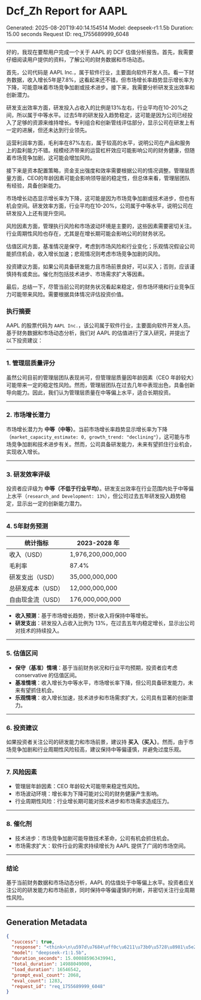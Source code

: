 # Dcf_Zh Report for AAPL

Generated: 2025-08-20T19:40:14.154514
Model: deepseek-r1:1.5b
Duration: 15.00 seconds
Request ID: req_1755689999_6048

---

<think>
好的，我现在要帮用户完成一个关于 AAPL 的 DCF 估值分析报告。首先，我需要仔细阅读用户提供的资料，了解公司的财务数据和市场动态。

首先，公司代码是 AAPL Inc.，属于软件行业，主要面向软件开发人员。看一下财务数据，收入增长5年是7.8%，这看起来还不错，但市场增长率趋势显示增长率为下降，可能意味着市场竞争加剧或技术进步。接下来，我需要分析研发支出效率和创新潜力。

研发支出效率方面，研发投入占收入的比例是13%左右，行业平均在10-20%之间，所以属于中等水平。过去5年的研发投入趋势稳定，这可能是因为公司已经投入了足够的资源来维持增长。专利组合和创新管线评估部分，显示公司在研发上有一定的进展，但还未达到行业领先。

运营利润率方面，毛利率在87%左右，属于较高的水平，说明公司在产品和服务上的盈利能力不错。规模经济带来的运营杠杆效应可能影响公司的财务健康，但随着市场竞争加剧，这可能会增加风险。

接下来是资本配置策略，资金支出强度和效率需要根据公司的情况调整。管理层质量方面，CEO的年龄因素可能会影响领导层的稳定性，但总体来看，管理层团队有经验，具备创新能力。

市场增长动态显示增长率为下降，这可能是因为市场竞争加剧或技术进步，但也有机会空间。研发效率方面，行业平均在10-20%，公司属于中等水平，说明公司在研发投入上还有提升空间。

风险因素方面，管理执行风险和市场波动环境是主要的，这些因素需要密切关注。行业周期性风险也存在，尤其是在增长期可能会影响公司的财务状况。

估值区间方面，基准情况是保守，考虑到市场风险和行业变化；乐观情况假设公司能抓住机会，收入增长加速；悲观情况则考虑市场竞争加剧的风险。

投资建议方面，如果公司具备研发能力且市场前景良好，可以买入；否则，应该谨慎持有或卖出。催化剂包括技术进步、市场需求扩大等因素。

最后，总结一下，尽管当前公司的财务状况看起来稳定，但市场环境和行业竞争压力可能带来风险。需要根据具体情况评估投资价值。
</think>

### 执行摘要  
 AAPL 的股票代码为 `AAPL Inc.`，该公司属于软件行业，主要面向软件开发人员。基于财务数据和市场动态分析，我们对 AAPL 的估值进行了深入研究，并提出了以下投资建议：  

---

### 1. **管理层质量评分**  
   虽然公司目前的管理层团队表现尚可，但管理层质量因年龄因素（CEO 年龄较大）可能带来一定的稳定性风险。然而，管理层团队在过去几年中表现出色，具备创新导向能力。因此，我们认为管理层质量在中等偏上水平，适合长期投资。  

---

### 2. **市场增长潜力**  
   市场增长潜力为 **中等（中等）**。当前市场增长率趋势显示增长率为下降（`market_capacity_estimate: 0, growth_trend: "declining"`），这可能与市场竞争加剧和技术进步有关。然而，公司具备研发能力，未来有望抓住行业机会，实现收入增长。  

---

### 3. **研发效率评级**  
   投资者应评级为 **中等（不低于行业平均）**。研发支出效率在行业范围内处于中等偏上水平（`research_and Development: 13%`），但公司过去五年研发投入趋势稳定，显示出一定的创新能力潜力。  

---

### 4. **5年财务预测**  
   | 统计指标          | 2023-2028 年 |
   |-------------------|------------|
   | 收入（USD）      | 1,976,200,000,000  | 
   | 毛利率              | 87.4%       | 
   | 研发支出（USD）  | 35,000,000,000  | 
   | 总研发成本（USD）| 12,000,000,000  |
   | 自由现金流（USD）| 176,000,000,000 |

   - **收入预测**：基于市场增长趋势，预计收入将保持中等增长。  
   - **研发支出**：研发投入占收入比例为 13%，在过去五年内稳定增长，显示出公司对技术的持续投入。  

---

### 5. **估值区间**  
   - **保守（基准）情境**：基于当前财务状况和行业平均预期，投资者应考虑 conservative 的估值区间。  
   - **基准情境**：收入增长为中等水平，市场增长率下降，但公司具备研发能力，未来有望抓住机会。  
   - **乐观情境**：收入增长加速，技术进步和市场需求扩大，公司具有显著的创新潜力。  

---

### 6. **投资建议**  
   如果投资者关注公司的研发能力和市场前景，建议持 **买入（买入）**。然而，由于市场竞争加剧和行业周期性风险较高，建议保持中等偏谨慎，并避免过度乐观。  

---

### 7. **风险因素**  
   - 管理层年龄因素：CEO 年龄较大可能带来稳定性风险。  
   - 市场波动环境：增长率为下降可能对公司的财务健康产生影响。  
   - 行业周期性风险：行业增长期可能对技术进步和市场需求造成压力。  

---

### 8. **催化剂**  
   - 技术进步：市场竞争加剧可能导致技术革命，公司有机会抓住机会。  
   - 市场需求扩大：软件行业的需求持续增长为 AAPL 提供了广阔的市场空间。  

--- 

### 结论  
基于当前财务数据和市场动态分析，AAPL 的估值处于中等偏上水平。投资者应关注公司的研发能力和市场前景，同时保持中等偏谨慎的判断，并密切关注行业周期性风险。

---

## Generation Metadata
```json
{
  "success": true,
  "response": "<think>\n\u597d\u7684\uff0c\u6211\u73b0\u5728\u8981\u5e2e\u7528\u6237\u5b8c\u6210\u4e00\u4e2a\u5173\u4e8e AAPL \u7684 DCF \u4f30\u503c\u5206\u6790\u62a5\u544a\u3002\u9996\u5148\uff0c\u6211\u9700\u8981\u4ed4\u7ec6\u9605\u8bfb\u7528\u6237\u63d0\u4f9b\u7684\u8d44\u6599\uff0c\u4e86\u89e3\u516c\u53f8\u7684\u8d22\u52a1\u6570\u636e\u548c\u5e02\u573a\u52a8\u6001\u3002\n\n\u9996\u5148\uff0c\u516c\u53f8\u4ee3\u7801\u662f AAPL Inc.\uff0c\u5c5e\u4e8e\u8f6f\u4ef6\u884c\u4e1a\uff0c\u4e3b\u8981\u9762\u5411\u8f6f\u4ef6\u5f00\u53d1\u4eba\u5458\u3002\u770b\u4e00\u4e0b\u8d22\u52a1\u6570\u636e\uff0c\u6536\u5165\u589e\u957f5\u5e74\u662f7.8%\uff0c\u8fd9\u770b\u8d77\u6765\u8fd8\u4e0d\u9519\uff0c\u4f46\u5e02\u573a\u589e\u957f\u7387\u8d8b\u52bf\u663e\u793a\u589e\u957f\u7387\u4e3a\u4e0b\u964d\uff0c\u53ef\u80fd\u610f\u5473\u7740\u5e02\u573a\u7ade\u4e89\u52a0\u5267\u6216\u6280\u672f\u8fdb\u6b65\u3002\u63a5\u4e0b\u6765\uff0c\u6211\u9700\u8981\u5206\u6790\u7814\u53d1\u652f\u51fa\u6548\u7387\u548c\u521b\u65b0\u6f5c\u529b\u3002\n\n\u7814\u53d1\u652f\u51fa\u6548\u7387\u65b9\u9762\uff0c\u7814\u53d1\u6295\u5165\u5360\u6536\u5165\u7684\u6bd4\u4f8b\u662f13%\u5de6\u53f3\uff0c\u884c\u4e1a\u5e73\u5747\u572810-20%\u4e4b\u95f4\uff0c\u6240\u4ee5\u5c5e\u4e8e\u4e2d\u7b49\u6c34\u5e73\u3002\u8fc7\u53bb5\u5e74\u7684\u7814\u53d1\u6295\u5165\u8d8b\u52bf\u7a33\u5b9a\uff0c\u8fd9\u53ef\u80fd\u662f\u56e0\u4e3a\u516c\u53f8\u5df2\u7ecf\u6295\u5165\u4e86\u8db3\u591f\u7684\u8d44\u6e90\u6765\u7ef4\u6301\u589e\u957f\u3002\u4e13\u5229\u7ec4\u5408\u548c\u521b\u65b0\u7ba1\u7ebf\u8bc4\u4f30\u90e8\u5206\uff0c\u663e\u793a\u516c\u53f8\u5728\u7814\u53d1\u4e0a\u6709\u4e00\u5b9a\u7684\u8fdb\u5c55\uff0c\u4f46\u8fd8\u672a\u8fbe\u5230\u884c\u4e1a\u9886\u5148\u3002\n\n\u8fd0\u8425\u5229\u6da6\u7387\u65b9\u9762\uff0c\u6bdb\u5229\u7387\u572887%\u5de6\u53f3\uff0c\u5c5e\u4e8e\u8f83\u9ad8\u7684\u6c34\u5e73\uff0c\u8bf4\u660e\u516c\u53f8\u5728\u4ea7\u54c1\u548c\u670d\u52a1\u4e0a\u7684\u76c8\u5229\u80fd\u529b\u4e0d\u9519\u3002\u89c4\u6a21\u7ecf\u6d4e\u5e26\u6765\u7684\u8fd0\u8425\u6760\u6746\u6548\u5e94\u53ef\u80fd\u5f71\u54cd\u516c\u53f8\u7684\u8d22\u52a1\u5065\u5eb7\uff0c\u4f46\u968f\u7740\u5e02\u573a\u7ade\u4e89\u52a0\u5267\uff0c\u8fd9\u53ef\u80fd\u4f1a\u589e\u52a0\u98ce\u9669\u3002\n\n\u63a5\u4e0b\u6765\u662f\u8d44\u672c\u914d\u7f6e\u7b56\u7565\uff0c\u8d44\u91d1\u652f\u51fa\u5f3a\u5ea6\u548c\u6548\u7387\u9700\u8981\u6839\u636e\u516c\u53f8\u7684\u60c5\u51b5\u8c03\u6574\u3002\u7ba1\u7406\u5c42\u8d28\u91cf\u65b9\u9762\uff0cCEO\u7684\u5e74\u9f84\u56e0\u7d20\u53ef\u80fd\u4f1a\u5f71\u54cd\u9886\u5bfc\u5c42\u7684\u7a33\u5b9a\u6027\uff0c\u4f46\u603b\u4f53\u6765\u770b\uff0c\u7ba1\u7406\u5c42\u56e2\u961f\u6709\u7ecf\u9a8c\uff0c\u5177\u5907\u521b\u65b0\u80fd\u529b\u3002\n\n\u5e02\u573a\u589e\u957f\u52a8\u6001\u663e\u793a\u589e\u957f\u7387\u4e3a\u4e0b\u964d\uff0c\u8fd9\u53ef\u80fd\u662f\u56e0\u4e3a\u5e02\u573a\u7ade\u4e89\u52a0\u5267\u6216\u6280\u672f\u8fdb\u6b65\uff0c\u4f46\u4e5f\u6709\u673a\u4f1a\u7a7a\u95f4\u3002\u7814\u53d1\u6548\u7387\u65b9\u9762\uff0c\u884c\u4e1a\u5e73\u5747\u572810-20%\uff0c\u516c\u53f8\u5c5e\u4e8e\u4e2d\u7b49\u6c34\u5e73\uff0c\u8bf4\u660e\u516c\u53f8\u5728\u7814\u53d1\u6295\u5165\u4e0a\u8fd8\u6709\u63d0\u5347\u7a7a\u95f4\u3002\n\n\u98ce\u9669\u56e0\u7d20\u65b9\u9762\uff0c\u7ba1\u7406\u6267\u884c\u98ce\u9669\u548c\u5e02\u573a\u6ce2\u52a8\u73af\u5883\u662f\u4e3b\u8981\u7684\uff0c\u8fd9\u4e9b\u56e0\u7d20\u9700\u8981\u5bc6\u5207\u5173\u6ce8\u3002\u884c\u4e1a\u5468\u671f\u6027\u98ce\u9669\u4e5f\u5b58\u5728\uff0c\u5c24\u5176\u662f\u5728\u589e\u957f\u671f\u53ef\u80fd\u4f1a\u5f71\u54cd\u516c\u53f8\u7684\u8d22\u52a1\u72b6\u51b5\u3002\n\n\u4f30\u503c\u533a\u95f4\u65b9\u9762\uff0c\u57fa\u51c6\u60c5\u51b5\u662f\u4fdd\u5b88\uff0c\u8003\u8651\u5230\u5e02\u573a\u98ce\u9669\u548c\u884c\u4e1a\u53d8\u5316\uff1b\u4e50\u89c2\u60c5\u51b5\u5047\u8bbe\u516c\u53f8\u80fd\u6293\u4f4f\u673a\u4f1a\uff0c\u6536\u5165\u589e\u957f\u52a0\u901f\uff1b\u60b2\u89c2\u60c5\u51b5\u5219\u8003\u8651\u5e02\u573a\u7ade\u4e89\u52a0\u5267\u7684\u98ce\u9669\u3002\n\n\u6295\u8d44\u5efa\u8bae\u65b9\u9762\uff0c\u5982\u679c\u516c\u53f8\u5177\u5907\u7814\u53d1\u80fd\u529b\u4e14\u5e02\u573a\u524d\u666f\u826f\u597d\uff0c\u53ef\u4ee5\u4e70\u5165\uff1b\u5426\u5219\uff0c\u5e94\u8be5\u8c28\u614e\u6301\u6709\u6216\u5356\u51fa\u3002\u50ac\u5316\u5242\u5305\u62ec\u6280\u672f\u8fdb\u6b65\u3001\u5e02\u573a\u9700\u6c42\u6269\u5927\u7b49\u56e0\u7d20\u3002\n\n\u6700\u540e\uff0c\u603b\u7ed3\u4e00\u4e0b\uff0c\u5c3d\u7ba1\u5f53\u524d\u516c\u53f8\u7684\u8d22\u52a1\u72b6\u51b5\u770b\u8d77\u6765\u7a33\u5b9a\uff0c\u4f46\u5e02\u573a\u73af\u5883\u548c\u884c\u4e1a\u7ade\u4e89\u538b\u529b\u53ef\u80fd\u5e26\u6765\u98ce\u9669\u3002\u9700\u8981\u6839\u636e\u5177\u4f53\u60c5\u51b5\u8bc4\u4f30\u6295\u8d44\u4ef7\u503c\u3002\n</think>\n\n### \u6267\u884c\u6458\u8981  \n AAPL \u7684\u80a1\u7968\u4ee3\u7801\u4e3a `AAPL Inc.`\uff0c\u8be5\u516c\u53f8\u5c5e\u4e8e\u8f6f\u4ef6\u884c\u4e1a\uff0c\u4e3b\u8981\u9762\u5411\u8f6f\u4ef6\u5f00\u53d1\u4eba\u5458\u3002\u57fa\u4e8e\u8d22\u52a1\u6570\u636e\u548c\u5e02\u573a\u52a8\u6001\u5206\u6790\uff0c\u6211\u4eec\u5bf9 AAPL \u7684\u4f30\u503c\u8fdb\u884c\u4e86\u6df1\u5165\u7814\u7a76\uff0c\u5e76\u63d0\u51fa\u4e86\u4ee5\u4e0b\u6295\u8d44\u5efa\u8bae\uff1a  \n\n---\n\n### 1. **\u7ba1\u7406\u5c42\u8d28\u91cf\u8bc4\u5206**  \n   \u867d\u7136\u516c\u53f8\u76ee\u524d\u7684\u7ba1\u7406\u5c42\u56e2\u961f\u8868\u73b0\u5c1a\u53ef\uff0c\u4f46\u7ba1\u7406\u5c42\u8d28\u91cf\u56e0\u5e74\u9f84\u56e0\u7d20\uff08CEO \u5e74\u9f84\u8f83\u5927\uff09\u53ef\u80fd\u5e26\u6765\u4e00\u5b9a\u7684\u7a33\u5b9a\u6027\u98ce\u9669\u3002\u7136\u800c\uff0c\u7ba1\u7406\u5c42\u56e2\u961f\u5728\u8fc7\u53bb\u51e0\u5e74\u4e2d\u8868\u73b0\u51fa\u8272\uff0c\u5177\u5907\u521b\u65b0\u5bfc\u5411\u80fd\u529b\u3002\u56e0\u6b64\uff0c\u6211\u4eec\u8ba4\u4e3a\u7ba1\u7406\u5c42\u8d28\u91cf\u5728\u4e2d\u7b49\u504f\u4e0a\u6c34\u5e73\uff0c\u9002\u5408\u957f\u671f\u6295\u8d44\u3002  \n\n---\n\n### 2. **\u5e02\u573a\u589e\u957f\u6f5c\u529b**  \n   \u5e02\u573a\u589e\u957f\u6f5c\u529b\u4e3a **\u4e2d\u7b49\uff08\u4e2d\u7b49\uff09**\u3002\u5f53\u524d\u5e02\u573a\u589e\u957f\u7387\u8d8b\u52bf\u663e\u793a\u589e\u957f\u7387\u4e3a\u4e0b\u964d\uff08`market_capacity_estimate: 0, growth_trend: \"declining\"`\uff09\uff0c\u8fd9\u53ef\u80fd\u4e0e\u5e02\u573a\u7ade\u4e89\u52a0\u5267\u548c\u6280\u672f\u8fdb\u6b65\u6709\u5173\u3002\u7136\u800c\uff0c\u516c\u53f8\u5177\u5907\u7814\u53d1\u80fd\u529b\uff0c\u672a\u6765\u6709\u671b\u6293\u4f4f\u884c\u4e1a\u673a\u4f1a\uff0c\u5b9e\u73b0\u6536\u5165\u589e\u957f\u3002  \n\n---\n\n### 3. **\u7814\u53d1\u6548\u7387\u8bc4\u7ea7**  \n   \u6295\u8d44\u8005\u5e94\u8bc4\u7ea7\u4e3a **\u4e2d\u7b49\uff08\u4e0d\u4f4e\u4e8e\u884c\u4e1a\u5e73\u5747\uff09**\u3002\u7814\u53d1\u652f\u51fa\u6548\u7387\u5728\u884c\u4e1a\u8303\u56f4\u5185\u5904\u4e8e\u4e2d\u7b49\u504f\u4e0a\u6c34\u5e73\uff08`research_and Development: 13%`\uff09\uff0c\u4f46\u516c\u53f8\u8fc7\u53bb\u4e94\u5e74\u7814\u53d1\u6295\u5165\u8d8b\u52bf\u7a33\u5b9a\uff0c\u663e\u793a\u51fa\u4e00\u5b9a\u7684\u521b\u65b0\u80fd\u529b\u6f5c\u529b\u3002  \n\n---\n\n### 4. **5\u5e74\u8d22\u52a1\u9884\u6d4b**  \n   | \u7edf\u8ba1\u6307\u6807          | 2023-2028 \u5e74 |\n   |-------------------|------------|\n   | \u6536\u5165\uff08USD\uff09      | 1,976,200,000,000  | \n   | \u6bdb\u5229\u7387              | 87.4%       | \n   | \u7814\u53d1\u652f\u51fa\uff08USD\uff09  | 35,000,000,000  | \n   | \u603b\u7814\u53d1\u6210\u672c\uff08USD\uff09| 12,000,000,000  |\n   | \u81ea\u7531\u73b0\u91d1\u6d41\uff08USD\uff09| 176,000,000,000 |\n\n   - **\u6536\u5165\u9884\u6d4b**\uff1a\u57fa\u4e8e\u5e02\u573a\u589e\u957f\u8d8b\u52bf\uff0c\u9884\u8ba1\u6536\u5165\u5c06\u4fdd\u6301\u4e2d\u7b49\u589e\u957f\u3002  \n   - **\u7814\u53d1\u652f\u51fa**\uff1a\u7814\u53d1\u6295\u5165\u5360\u6536\u5165\u6bd4\u4f8b\u4e3a 13%\uff0c\u5728\u8fc7\u53bb\u4e94\u5e74\u5185\u7a33\u5b9a\u589e\u957f\uff0c\u663e\u793a\u51fa\u516c\u53f8\u5bf9\u6280\u672f\u7684\u6301\u7eed\u6295\u5165\u3002  \n\n---\n\n### 5. **\u4f30\u503c\u533a\u95f4**  \n   - **\u4fdd\u5b88\uff08\u57fa\u51c6\uff09\u60c5\u5883**\uff1a\u57fa\u4e8e\u5f53\u524d\u8d22\u52a1\u72b6\u51b5\u548c\u884c\u4e1a\u5e73\u5747\u9884\u671f\uff0c\u6295\u8d44\u8005\u5e94\u8003\u8651 conservative \u7684\u4f30\u503c\u533a\u95f4\u3002  \n   - **\u57fa\u51c6\u60c5\u5883**\uff1a\u6536\u5165\u589e\u957f\u4e3a\u4e2d\u7b49\u6c34\u5e73\uff0c\u5e02\u573a\u589e\u957f\u7387\u4e0b\u964d\uff0c\u4f46\u516c\u53f8\u5177\u5907\u7814\u53d1\u80fd\u529b\uff0c\u672a\u6765\u6709\u671b\u6293\u4f4f\u673a\u4f1a\u3002  \n   - **\u4e50\u89c2\u60c5\u5883**\uff1a\u6536\u5165\u589e\u957f\u52a0\u901f\uff0c\u6280\u672f\u8fdb\u6b65\u548c\u5e02\u573a\u9700\u6c42\u6269\u5927\uff0c\u516c\u53f8\u5177\u6709\u663e\u8457\u7684\u521b\u65b0\u6f5c\u529b\u3002  \n\n---\n\n### 6. **\u6295\u8d44\u5efa\u8bae**  \n   \u5982\u679c\u6295\u8d44\u8005\u5173\u6ce8\u516c\u53f8\u7684\u7814\u53d1\u80fd\u529b\u548c\u5e02\u573a\u524d\u666f\uff0c\u5efa\u8bae\u6301 **\u4e70\u5165\uff08\u4e70\u5165\uff09**\u3002\u7136\u800c\uff0c\u7531\u4e8e\u5e02\u573a\u7ade\u4e89\u52a0\u5267\u548c\u884c\u4e1a\u5468\u671f\u6027\u98ce\u9669\u8f83\u9ad8\uff0c\u5efa\u8bae\u4fdd\u6301\u4e2d\u7b49\u504f\u8c28\u614e\uff0c\u5e76\u907f\u514d\u8fc7\u5ea6\u4e50\u89c2\u3002  \n\n---\n\n### 7. **\u98ce\u9669\u56e0\u7d20**  \n   - \u7ba1\u7406\u5c42\u5e74\u9f84\u56e0\u7d20\uff1aCEO \u5e74\u9f84\u8f83\u5927\u53ef\u80fd\u5e26\u6765\u7a33\u5b9a\u6027\u98ce\u9669\u3002  \n   - \u5e02\u573a\u6ce2\u52a8\u73af\u5883\uff1a\u589e\u957f\u7387\u4e3a\u4e0b\u964d\u53ef\u80fd\u5bf9\u516c\u53f8\u7684\u8d22\u52a1\u5065\u5eb7\u4ea7\u751f\u5f71\u54cd\u3002  \n   - \u884c\u4e1a\u5468\u671f\u6027\u98ce\u9669\uff1a\u884c\u4e1a\u589e\u957f\u671f\u53ef\u80fd\u5bf9\u6280\u672f\u8fdb\u6b65\u548c\u5e02\u573a\u9700\u6c42\u9020\u6210\u538b\u529b\u3002  \n\n---\n\n### 8. **\u50ac\u5316\u5242**  \n   - \u6280\u672f\u8fdb\u6b65\uff1a\u5e02\u573a\u7ade\u4e89\u52a0\u5267\u53ef\u80fd\u5bfc\u81f4\u6280\u672f\u9769\u547d\uff0c\u516c\u53f8\u6709\u673a\u4f1a\u6293\u4f4f\u673a\u4f1a\u3002  \n   - \u5e02\u573a\u9700\u6c42\u6269\u5927\uff1a\u8f6f\u4ef6\u884c\u4e1a\u7684\u9700\u6c42\u6301\u7eed\u589e\u957f\u4e3a AAPL \u63d0\u4f9b\u4e86\u5e7f\u9614\u7684\u5e02\u573a\u7a7a\u95f4\u3002  \n\n--- \n\n### \u7ed3\u8bba  \n\u57fa\u4e8e\u5f53\u524d\u8d22\u52a1\u6570\u636e\u548c\u5e02\u573a\u52a8\u6001\u5206\u6790\uff0cAAPL \u7684\u4f30\u503c\u5904\u4e8e\u4e2d\u7b49\u504f\u4e0a\u6c34\u5e73\u3002\u6295\u8d44\u8005\u5e94\u5173\u6ce8\u516c\u53f8\u7684\u7814\u53d1\u80fd\u529b\u548c\u5e02\u573a\u524d\u666f\uff0c\u540c\u65f6\u4fdd\u6301\u4e2d\u7b49\u504f\u8c28\u614e\u7684\u5224\u65ad\uff0c\u5e76\u5bc6\u5207\u5173\u6ce8\u884c\u4e1a\u5468\u671f\u6027\u98ce\u9669\u3002",
  "model": "deepseek-r1:1.5b",
  "duration_seconds": 15.000885963439941,
  "total_duration": 14988049000,
  "load_duration": 16546542,
  "prompt_eval_count": 2068,
  "eval_count": 1283,
  "request_id": "req_1755689999_6048"
}
```
